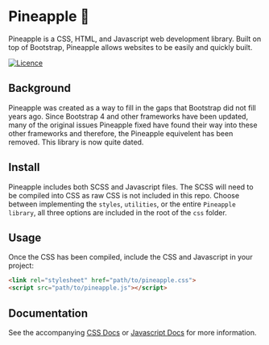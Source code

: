 # Pineapple 🍍

Pineapple is a CSS, HTML, and Javascript web development library. Built on top of Bootstrap, Pineapple allows websites to be easily and quickly built.

[![Licence](https://img.shields.io/github/license/justintime50/pineapple)](LICENSE)

## Background

Pineapple was created as a way to fill in the gaps that Bootstrap did not fill years ago. Since Bootstrap 4 and other frameworks have been updated, many of the original issues Pineapple fixed have found their way into these other frameworks and therefore, the Pineapple equivelent has been removed. This library is now quite dated.

## Install

Pineapple includes both SCSS and Javascript files. The SCSS will need to be compiled into CSS as raw CSS is not included in this repo. Choose between implementing the `styles`, `utilities`, or the entire `Pineapple library`, all three options are included in the root of the `css` folder.

## Usage

Once the CSS has been compiled, include the CSS and Javascript in your project:

```html
<link rel="stylesheet" href="path/to/pineapple.css">
<script src="path/to/pineapple.js"></script>
```

## Documentation

See the accompanying [CSS Docs](/docs/css.md) or [Javascript Docs](/docs/js.md) for more information.
